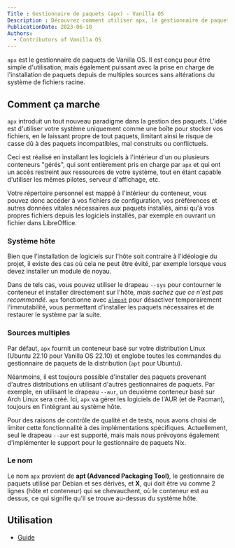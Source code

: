 ```yaml
---
Title : Gestionnaire de paquets (apx) - Vanilla OS
Description : Découvrez comment utiliser apx, le gestionnaire de paquets de Vanilla OS.
PublicationDate: 2023-06-10
Authors: 
  - Contributors of Vanilla OS
---
```


`apx` est le gestionnaire de paquets de Vanilla OS. Il est conçu pour être simple d'utilisation,
mais également puissant avec la prise en charge de l'installation de paquets depuis de multiples sources sans altérations du système de fichiers racine.

## Comment ça marche

`apx` introduit un tout nouveau paradigme dans la gestion des paquets.
L'idée est d'utiliser votre système uniquement comme une boîte pour stocker vos fichiers,
en le laissant propre de tout paquets, limitant ainsi le risque de casse dû
à des paquets incompatibles, mal construits ou conflictuels.

Ceci est réalisé en installant les logiciels à l'intérieur d'un ou plusieurs conteneurs "gérés",
qui sont entièrement pris en charge par `apx` et qui ont un accès restreint aux ressources de votre système,
tout en étant capable d'utiliser les mêmes pilotes, serveur d'affichage, etc.

Votre répertoire personnel est mappé à l'intérieur du conteneur,
vous pouvez donc accéder à vos fichiers de configuration, vos préférences et autres données vitales nécessaires aux paquets installés, ainsi qu'à vos propres fichiers depuis les logiciels
installés, par exemple en ouvrant un fichier dans LibreOffice.

### Système hôte

Bien que l'installation de logiciels sur l'hôte soit contraire à l'idéologie du projet,
il existe des cas où cela ne peut être évité, par exemple lorsque vous devez
installer un module de noyau.

Dans de tels cas, vous pouvez utiliser le drapeau `--sys` pour contourner le conteneur et
installer directement sur l'hôte, *mais sachez que ce n'est pas recommandé*. `apx`
fonctionne avec [`almost`](/docs/almost) pour désactiver temporairement l'immutabilité,
vous permettant d'installer les paquets nécessaires et de restaurer le système par la suite.

### Sources multiples

Par défaut, `apx` fournit un conteneur basé sur votre distribution Linux (Ubuntu 22.10 pour Vanilla OS 22.10)
et englobe toutes les commandes du gestionnaire de paquets de la distribution (`apt` pour Ubuntu).

Néanmoins, il est toujours possible d'installer des paquets provenant d'autres distributions
en utilisant d'autres gestionnaires de paquets. Par exemple, en utilisant le drapeau `--aur`,
un deuxième conteneur basé sur Arch Linux sera créé.
Ici, `apx` va gérer les logiciels de l'AUR (et de Pacman), toujours en l'intégrant au système hôte.

Pour des raisons de contrôle de qualité et de tests, nous avons choisi de limiter cette fonctionnalité
à des implémentations spécifiques. Actuellement, seul le drapeau `--aur` est supporté, mais
mais nous prévoyons également d'implémenter le support pour le gestionnaire de paquets Nix.

### Le nom

Le nom `apx` provient de **apt (Advanced Packaging Tool)**, le gestionnaire de paquets utilisé par Debian et ses dérivés, et **X**, qui doit être vu comme
2 lignes (hôte et conteneur) qui se chevauchent, où le conteneur est au dessus,
ce qui signifie qu'il se trouve au-dessus du système hôte.

## Utilisation

- [Guide](apx-manpage)

